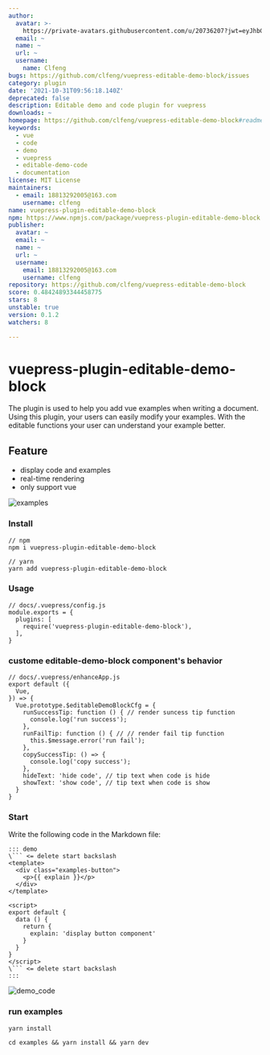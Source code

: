 ```yaml
---
author:
  avatar: >-
    https://private-avatars.githubusercontent.com/u/20736207?jwt=eyJhbGciOiJIUzI1NiIsInR5cCI6IkpXVCJ9.eyJpc3MiOiJnaXRodWIuY29tIiwiYXVkIjoicmF3LmdpdGh1YnVzZXJjb250ZW50LmNvbSIsImtleSI6ImtleTEiLCJleHAiOjE3MzQ2NzM0NDAsIm5iZiI6MTczNDY3MjI0MCwicGF0aCI6Ii91LzIwNzM2MjA3In0.oMqfZgzYJmGZFHcAePaWZSIxTKSsk39xdYrVXt8BmtU&v=4
  email: ~
  name: ~
  url: ~
  username:
    name: Clfeng
bugs: https://github.com/clfeng/vuepress-editable-demo-block/issues
category: plugin
date: '2021-10-31T09:56:18.140Z'
deprecated: false
description: Editable demo and code plugin for vuepress
downloads: ~
homepage: https://github.com/clfeng/vuepress-editable-demo-block#readme
keywords:
  - vue
  - code
  - demo
  - vuepress
  - editable-demo-code
  - documentation
license: MIT License
maintainers:
  - email: 18813292005@163.com
    username: clfeng
name: vuepress-plugin-editable-demo-block
npm: https://www.npmjs.com/package/vuepress-plugin-editable-demo-block
publisher:
  avatar: ~
  email: ~
  name: ~
  url: ~
  username:
    email: 18813292005@163.com
    username: clfeng
repository: https://github.com/clfeng/vuepress-editable-demo-block
score: 0.48424893344458775
stars: 8
unstable: true
version: 0.1.2
watchers: 8

---
```


# vuepress-plugin-editable-demo-block
The plugin is used to help you add vue examples when writing a document. 
Using this plugin, your users can easily modify your examples.
With the editable functions your user can understand your example better.

## Feature
- display code and examples
- real-time rendering
- only support vue

![examples](./examples.gif)


### Install
```
// npm 
npm i vuepress-plugin-editable-demo-block

// yarn 
yarn add vuepress-plugin-editable-demo-block
```

### Usage 
```
// docs/.vuepress/config.js
module.exports = {
  plugins: [
    require('vuepress-plugin-editable-demo-block'),
  ],
}
```

### custome editable-demo-block component's behavior
```
// docs/.vuepress/enhanceApp.js
export default ({
  Vue, 
}) => {
  Vue.prototype.$editableDemoBlockCfg = {
    runSuccessTip: function () { // render suncess tip function
      console.log('run success');
    },
    runFailTip: function () { // // render fail tip function
      this.$message.error('run fail');
    },
    copySuccessTip: () => {
      console.log('copy success');
    },
    hideText: 'hide code', // tip text when code is hide
    showText: 'show code', // tip text when code is show
  }
}
```

### Start
Write the following code in the Markdown file:

```
::: demo 
\``` <= delete start backslash
<template>
  <div class="examples-button">
    <p>{{ explain }}</p>
  </div>
</template>

<script>
export default {
  data () {
    return {
      explain: 'display button component'
    }
  }
}
</script>
\``` <= delete start backslash
:::

```

![demo_code](demo_code.png)

### run examples
`yarn install`

`cd examples && yarn install && yarn dev`

